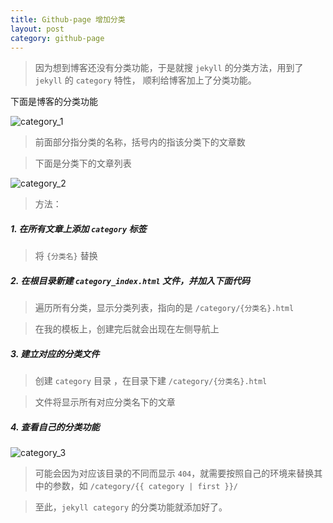 ```yaml
---
title: Github-page 增加分类
layout: post
category: github-page
---
```

> 因为想到博客还没有分类功能，于是就搜 `jekyll` 的分类方法，用到了 `jekyll` 的 `category` 特性， 顺利给博客加上了分类功能。

下面是博客的分类功能

![category_1](http://qcdn.hjsite.cn/image/blog/categeory/category_1.png)

> 前面部分指分类的名称，括号内的指该分类下的文章数

> 下面是分类下的文章列表

![category_2](http://qcdn.hjsite.cn/image/blog/categeory/category_2.png)

> 方法：

##### 1. 在所有文章上添加 `category` 标签

> 将 `{分类名}` 替换



##### 2. 在根目录新建 `category_index.html` 文件，并加入下面代码

> 遍历所有分类，显示分类列表，指向的是 `/category/{分类名}.html`



> 在我的模板上，创建完后就会出现在左侧导航上

##### 3. 建立对应的分类文件

> 创建 `category` 目录 ，在目录下建 `/category/{分类名}.html`

> 文件将显示所有对应分类名下的文章



##### 4. 查看自己的分类功能

![category_3](http://qcdn.hjsite.cn/image/blog/categeory/category_3.png)

> 可能会因为对应该目录的不同而显示 `404`，就需要按照自己的环境来替换其中的参数，如 `/category/{{ category | first }}/`

> 至此，`jekyll category` 的分类功能就添加好了。
